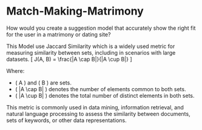 # Match-Making-Matrimony
How would you create a suggestion model that accurately show the right fit for the user in a matrimony or dating site?

This Model use Jaccard Similarity which is a widely used metric for measuring similarity between sets, including in scenarios with large datasets.
\[ J(A, B) = \frac{|A \cap B|}{|A \cup B|} \]


Where:
- \( A \) and \( B \) are sets.
- \( |A \cap B| \) denotes the number of elements common to both sets.
- \( |A \cup B| \) denotes the total number of distinct elements in both sets.

This metric is commonly used in data mining, information retrieval, and natural language processing to assess the similarity between documents, sets of keywords, or other data representations.
